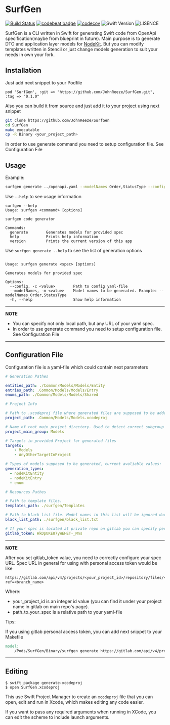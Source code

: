 

# SurfGen
[![Build Status](https://travis-ci.com/JohnReeze/SurfGen.svg?token=ZXokqeDnBGm8WAqyowYA&branch=master)](https://travis-ci.com/JohnReeze/SurfGen) [![codebeat badge](https://codebeat.co/badges/09676c44-a507-48e8-bfa7-c286ce949212)](https://codebeat.co/projects/github-com-johnreeze-surfgen-master) [![codecov](https://codecov.io/gh/JohnReeze/SurfGen/branch/master/graph/badge.svg)](https://codecov.io/gh/JohnReeze/SurfGen)
 ![Swift Version](https://img.shields.io/badge/swift-5.0-orange) ![LISENCE](https://img.shields.io/badge/LICENSE-MIT-green)

SurfGen is a CLI written in Swift for generating Swift code from OpenApi specification(maybe from blueprint in future). Main purpose is to generate DTO and application layer models for [NodeKit](https://github.com/surfstudio/NodeKit). But you can modify templates written in Stencil or just change models generation to suit your needs in own your fork. 

## Installation

Just add next snippet to your Podfile
```
pod 'SurfGen', :git => "https://github.com/JohnReeze/SurfGen.git", :tag => "0.1.0"
```

Also you can build it from source and just add it to your project using next snippet
```sh
git clone https://github.com/JohnReeze/SurfGen
cd SurfGen
make executable
cp -R Binary <your_project_path>
```
In order to use generate command you need to setup configuration file. See Configuration File 

## Usage

Example:

```sh
surfgen generate ../openapi.yaml --modelNames Order,StatusType --config ./config.yaml
```

Use `--help` to see usage information

```
surfgen --help
Usage: surfgen <command> [options]

surfgen code generator

Commands:
  generate        Generates models for provided spec
  help            Prints help information
  version         Prints the current version of this app
```

Use `surfgen generate --help` to see the list of generation options

```

Usage: surfgen generate <spec> [options]

Generates models for provided spec

Options:
  --config, -c <value>        Path to config yaml-file
  --modelNames, -m <value>    Model names to be generated. Example: --modelNames Order,StatusType
  -h, --help                  Show help information
```
---
**NOTE**

* You can specify not only local path, but any URL of your yaml spec.
* In order to use generate command you need to setup configuration file. See Configuration File 

---



## Configuration File

Configuration file is a yaml-file which could contain next parameters

```yaml
# Generation Pathes

entities_path: ./Common/Models/Models/Entity
entries_path: .Common/Models/Models/Entry
enums_path: ./Common/Models/Models/Shared

# Project Info

# Path to .xcodeproj file where generated files are supposed to be added
project_path: .Common/Models/Models.xcodeproj

# Name of root main project directory. Used to detect correct subgroup in project tree
project_main_group: Models

# Targets in provided Project for generated files
targets:
    - Models
    - AnyOtherTargetInProject

# Types of models supposed to be generated, current avaliable values: 'nodeKitEntry', 'nodeKitEntity', 'enum'"
generation_types:
  - nodeKitEntity
  - nodeKitEntry
  - enum

# Resources Pathes

# Path to template files.
templates_path: ./surfgen/Templates

# Path to black list file. Model names in this list will be ignored during generation proccess
black_list_path: ./surfgen/black_list.txt

# If your spec is located at private repo on gitlab you can specify personal access token (for more info see https://docs.gitlab.com/ee/user/profile/personal_access_tokens.html)
gitlab_token: HkDpUKE87yWEHET-_Mns

```

---
**NOTE**

After you set gitlab_token value, you need to correctly configure your spec URL.
Spec URL in general for using with personal access token would be like

```
https://gitlab.com/api/v4/projects/<your_project_id>/repository/files/<path_to_your_spec>/raw?ref=<branch_name>
```
Where: 
- your_project_id is an integer id value (you can find it under your project name in gitlab on main repo's page).
- path_to_your_spec is a relative path to your yaml-file

Tips:

If you using gitlab personal access token, you can add next snippet to your Makefile

```makefile
model:
    /Pods/SurfGen/Binary/surfgen generate https://gitlab.com/api/v4/projects/<your_project_id>/repository/files/<path_to_your_spec>/raw?ref=master --modelNames $(modelNames) 
```
---

## Editing

```
$ swift package generate-xcodeproj
$ open SurfGen.xcodeproj
```
This use Swift Project Manager to create an `xcodeproj` file that you can open, edit and run in Xcode, which makes editing any code easier.

If you want to pass any required arguments when running in XCode, you can edit the scheme to include launch arguments.
